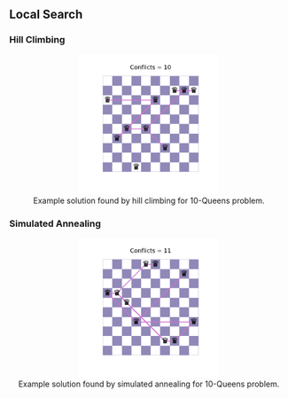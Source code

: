 ## Local Search

### Hill Climbing
                                                             
<p align="center">
  <img width="50%" src="imgs/10.0-queens-hill-climbing.gif">
  <br>Example solution found by hill climbing for 10-Queens problem.
</p>

### Simulated Annealing
                                                             
<p align="center">
  <img width="50%" src="imgs/10-queens.gif">
  <br>Example solution found by simulated annealing for 10-Queens problem.
</p>
